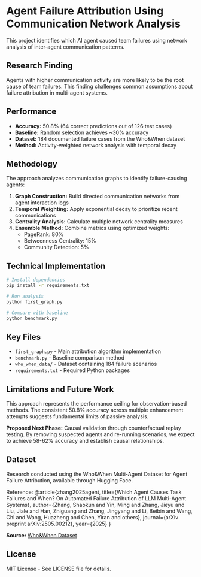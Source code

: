 # Agent Failure Attribution Using Communication Network Analysis

This project identifies which AI agent caused team failures using network analysis of inter-agent communication patterns.

## Research Finding

Agents with higher communication activity are more likely to be the root cause of team failures. This finding challenges common assumptions about failure attribution in multi-agent systems.

## Performance

- **Accuracy:** 50.8% (64 correct predictions out of 126 test cases)
- **Baseline:** Random selection achieves ~30% accuracy
- **Dataset:** 184 documented failure cases from the Who&When dataset
- **Method:** Activity-weighted network analysis with temporal decay

## Methodology

The approach analyzes communication graphs to identify failure-causing agents:

1. **Graph Construction:** Build directed communication networks from agent interaction logs
2. **Temporal Weighting:** Apply exponential decay to prioritize recent communications
3. **Centrality Analysis:** Calculate multiple network centrality measures
4. **Ensemble Method:** Combine metrics using optimized weights:
   - PageRank: 80%
   - Betweenness Centrality: 15% 
   - Community Detection: 5%

## Technical Implementation

```bash
# Install dependencies
pip install -r requirements.txt

# Run analysis
python first_graph.py

# Compare with baseline
python benchmark.py
```

## Key Files

- `first_graph.py` - Main attribution algorithm implementation
- `benchmark.py` - Baseline comparison method
- `who_when_data/` - Dataset containing 184 failure scenarios
- `requirements.txt` - Required Python packages

## Limitations and Future Work

This approach represents the performance ceiling for observation-based methods. The consistent 50.8% accuracy across multiple enhancement attempts suggests fundamental limits of passive analysis.

**Proposed Next Phase:** Causal validation through counterfactual replay testing. By removing suspected agents and re-running scenarios, we expect to achieve 58-62% accuracy and establish causal relationships.

## Dataset

Research conducted using the Who&When Multi-Agent Dataset for Agent Failure Attribution, available through Hugging Face.

Reference: 
@article{zhang2025agent,
  title={Which Agent Causes Task Failures and When? On Automated Failure Attribution of LLM Multi-Agent Systems},
  author={Zhang, Shaokun and Yin, Ming and Zhang, Jieyu and Liu, Jiale and Han, Zhiguang and Zhang, Jingyang and Li, Beibin and Wang, Chi and Wang, Huazheng and Chen, Yiran and others},
  journal={arXiv preprint arXiv:2505.00212},
  year={2025}
}


**Source:** [Who&When Dataset]((https://huggingface.co/datasets/Kevin355/Who_and_When))

## License

MIT License - See LICENSE file for details.
